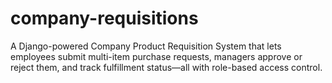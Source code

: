 # company-requisitions
A Django-powered Company Product Requisition System that lets employees submit multi-item purchase requests, managers approve or reject them, and track fulfillment status—all with role-based access control.
